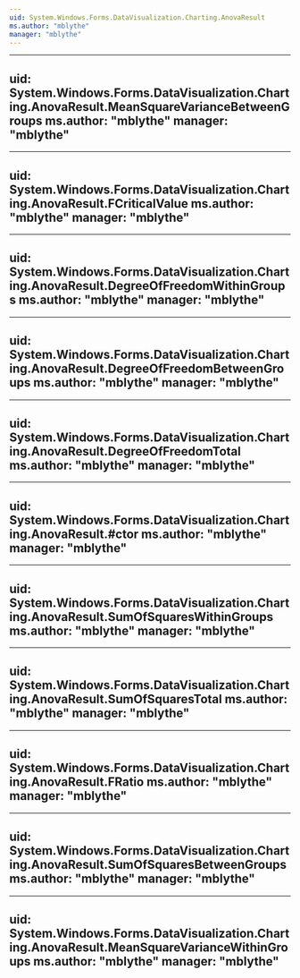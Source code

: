 ```yaml
---
uid: System.Windows.Forms.DataVisualization.Charting.AnovaResult
ms.author: "mblythe"
manager: "mblythe"
---
```


---
uid: System.Windows.Forms.DataVisualization.Charting.AnovaResult.MeanSquareVarianceBetweenGroups
ms.author: "mblythe"
manager: "mblythe"
---

---
uid: System.Windows.Forms.DataVisualization.Charting.AnovaResult.FCriticalValue
ms.author: "mblythe"
manager: "mblythe"
---

---
uid: System.Windows.Forms.DataVisualization.Charting.AnovaResult.DegreeOfFreedomWithinGroups
ms.author: "mblythe"
manager: "mblythe"
---

---
uid: System.Windows.Forms.DataVisualization.Charting.AnovaResult.DegreeOfFreedomBetweenGroups
ms.author: "mblythe"
manager: "mblythe"
---

---
uid: System.Windows.Forms.DataVisualization.Charting.AnovaResult.DegreeOfFreedomTotal
ms.author: "mblythe"
manager: "mblythe"
---

---
uid: System.Windows.Forms.DataVisualization.Charting.AnovaResult.#ctor
ms.author: "mblythe"
manager: "mblythe"
---

---
uid: System.Windows.Forms.DataVisualization.Charting.AnovaResult.SumOfSquaresWithinGroups
ms.author: "mblythe"
manager: "mblythe"
---

---
uid: System.Windows.Forms.DataVisualization.Charting.AnovaResult.SumOfSquaresTotal
ms.author: "mblythe"
manager: "mblythe"
---

---
uid: System.Windows.Forms.DataVisualization.Charting.AnovaResult.FRatio
ms.author: "mblythe"
manager: "mblythe"
---

---
uid: System.Windows.Forms.DataVisualization.Charting.AnovaResult.SumOfSquaresBetweenGroups
ms.author: "mblythe"
manager: "mblythe"
---

---
uid: System.Windows.Forms.DataVisualization.Charting.AnovaResult.MeanSquareVarianceWithinGroups
ms.author: "mblythe"
manager: "mblythe"
---

